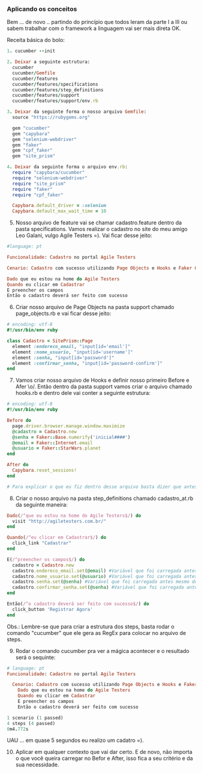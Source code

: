 ### Aplicando os conceitos

Bem ... de novo .. partindo do princípio que todos leram da parte I a III ou sabem trabalhar com o framework a linguagem vai ser mais direta OK.

Receita básica do bolo:

```ruby
1. cucumber --init

2. Deixar a seguinte estrutura:
  cucumber
  cucumber/Gemfile
  cucumber/features
  cucumber/features/specifications
  cucumber/features/step_definitions
  cucumber/features/support
  cucumber/features/support/env.rb

3. Deixar da seguinte forma o nosso arquivo Gemfile:
  source "https://rubygems.org"

  gem "cucumber"
  gem "capybara"
  gem "selenium-webdriver"
  gem "faker"
  gem "cpf_faker"
  gem "site_prism"

4. Deixar da seguinte forma o arquivo env.rb:
  require "capybara/cucumber"
  require "selenium-webdriver"
  require "site_prism"
  require "faker"
  require "cpf_faker"

  Capybara.default_driver = :selenium
  Capybara.default_max_wait_time = 10
  ```
5. Nosso arquivo de feature vai se chamar cadastro.feature dentro da pasta specifications. Vamos realizar o cadastro no site do meu amigo Leo Galani, vulgo Agile Testers =). Vai ficar desse jeito:

```ruby
#language: pt

Funcionalidade: Cadastro no portal Agile Testers

Cenario: Cadastro com sucesso utilizando Page Objects e Hooks e Faker Generator

Dado que eu estou na home do Agile Testers
Quando eu clicar em Cadastrar
E preencher os campos
Então o cadastro deverá ser feito com sucesso
```
6. Criar nosso arquivo de Page Objects na pasta support chamado page_objects.rb e vai ficar desse jeito:

```ruby
# encoding: utf-8
#!/usr/bin/env ruby

class Cadastro < SitePrism::Page
  element :endereco_email, "input[id='email']"
  element :nome_usuario, "input[id='username']"
  element :senha, "input[id='password']"
  element :confirmar_senha, "input[id='password-confirm']"
end
```

7. Vamos criar nosso arquivo de Hooks e definir nosso primeiro Before e Afer \o/. Então dentro da pasta support vamos criar o arquivo chamado hooks.rb e dentro dele vai conter a seguinte estrutura:

```ruby
# encoding: utf-8
#!/usr/bin/env ruby

Before do
  page.driver.browser.manage.window.maximize
  @cadastro = Cadastro.new
  @senha = Faker::Base.numerify('inicial####')
  @email = Faker::Internet.email
  @usuario = Faker::StarWars.planet
end

After do
  Capybara.reset_sessions!
end

# Para explicar o que eu fiz dentro desse arquivo basta dizer que antes dos testes rodarem, ele vai maximizar a tela e instanciar a classe que foi definida no Page Objects e carregar 3 variáveis que eu vou utilizar no meu cadastro: senha, email e usuario para que lá no meu teste eu possa apenas colocá-la, deixando assim bem clean nosso código. E ao terminar os testes, ele da um reset na sessão.
```

8. Criar o nosso arquivo na pasta step_definitions chamado cadastro_at.rb da seguinte maneira:

```ruby
Dado(/^que eu estou na home do Agile Testers$/) do
  visit "http://agiletesters.com.br/"
end

Quando(/^eu clicar em Cadastrar$/) do
  click_link "Cadastrar"
end

E(/^preencher os campos$/) do
  cadastro = Cadastro.new
  cadastro.endereco_email.set(@email) #Variável que foi carregada antes mesmo do teste começar (Before) eu utilizo em qualquer lugar.
  cadastro.nome_usuario.set(@usuario) #Variável que foi carregada antes mesmo do teste começar (Before) eu utilizo em qualquer lugar.
  cadastro.senha.set(@senha) #Variável que foi carregada antes mesmo do teste começar (Before) eu utilizo em qualquer lugar.
  cadastro.confirmar_senha.set(@senha) #Variável que foi carregada antes mesmo do teste começar (Before) eu utilizo em qualquer lugar.
end

Então(/^o cadastro deverá ser feito com sucesso$/) do
  click_button 'Registrar Agora'
end
```
Obs.: Lembre-se que para criar a estrutura dos steps, basta rodar o comando "cucumber" que ele gera as RegEx para colocar no arquivo de steps.

9. Rodar o comando cucumber pra ver a mágica acontecer e o resultado será o sequinte:

```ruby
# language: pt
Funcionalidade: Cadastro no portal Agile Testers

  Cenario: Cadastro com sucesso utilizando Page Objects e Hooks e Faker Generator # features/specifications/cadastro_at.feature:5
    Dado que eu estou na home do Agile Testers                                    # features/step_definitions/cadastro_at.rb:1
    Quando eu clicar em Cadastrar                                                 # features/step_definitions/cadastro_at.rb:5
    E preencher os campos                                                         # features/step_definitions/cadastro_at.rb:9
    Então o cadastro deverá ser feito com sucesso                                 # features/step_definitions/cadastro_at.rb:17

1 scenario (1 passed)
4 steps (4 passed)
0m4.772s
```
UAU ... em quase 5 segundos eu realizo um cadatro =).

10. Aplicar em qualquer contexto que vai dar certo. E de novo, não importa o que você queira carregar no Befor e After, isso fica a seu critério e da sua necessidade.
```
